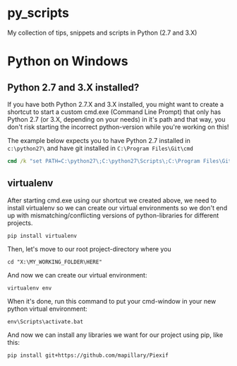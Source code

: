 # py_scripts
My collection of tips, snippets and scripts in Python (2.7 and 3.X)

# Python on Windows

## Python 2.7 and 3.X installed?

If you have both Python 2.7.X and 3.X installed, you might want to create a shortcut to start a custom cmd.exe (Command Line Prompt) that only has Python 2.7 (or 3.X, depending on your needs) in it's path and that way, you don't risk starting the incorrect python-version while you're working on this!

The example below expects you to have Python 2.7 installed in `c:\python27\` and have git installed in `C:\Program Files\Git\cmd`

```cmd
cmd /k "set PATH=C:\python27\;C:\python27\Scripts\;C:\Program Files\Git\cmd;%SystemRoot%\system32;%SystemRoot%;%SystemRoot%\System32\Wbem;%SYSTEMROOT%\System32\WindowsPowerShell\v1.0\"
```

## virtualenv

After starting cmd.exe using our shortcut we created above, we need to install virtualenv so we can create our virtual environments so we don't end up with mismatching/conflicting versions of python-libraries for different projects.

```
pip install virtualenv
```

Then, let's move to our root project-directory where you 

```
cd "X:\MY_WORKING_FOLDER\HERE"
```

And now we can create our virtual environment:

```
virtualenv env
```

When it's done, run this command to put your cmd-window in your new python virtual environment:

```
env\Scripts\activate.bat
```

And now we can install any libraries we want for our project using pip, like this:
```
pip install git+https://github.com/mapillary/Piexif
```
